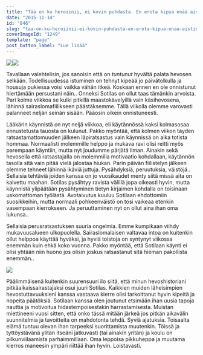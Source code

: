 ```yaml
---
title: "Tää on ku heroiinii, ei kovin puhdasta. En erota kipua enää aistien juhlasta."
date: "2015-11-14"
id: "846"
slug: "taa-on-ku-heroiinii-ei-kovin-puhdasta-en-erota-kipua-enaa-aistien-juhlasta"
coverImageId: "1249"
template: "page"
post_button_label: "Lue lisää"
---
```


[![](images/20151114030196711-200x300.png)](https://qpm.kda.mybluehost.me/wp-content/uploads/2015/11/20151114030196711.png)[![](images/20151114030321372-200x300.png)](https://qpm.kda.mybluehost.me/wp-content/uploads/2015/11/20151114030321372.png)

  

Tavallaan valehtelisin, jos sanoisin että on _tuntunut_ hyvältä palata hevosen selkään. Todellisuudessa istuminen on tehnyt kipeää jo päivätolkulla ja housuja pukiessa voisi vaikka vähän itkeä. Koskaan ennen en ole onnistunut hiertämään persustani näin.. Onneksi Sotilas on ollut taas tämänkin arvoista. Pari kolme viikkoa se kulki pitkillä maastokävelyillä vain käsihevosena, lähinnä sairaslomafiilikseen päästäksemme. Tällä viikolla olemme varovasti palanneet neljän seinän sisään. Pääosin oikein onnistuneesti.

  

Lääkärin käynnistä on nyt neljä viikkoa, eli käytännössä kaksi kolmasosaa ennustetusta tauosta on kulunut. Pakko myöntää, että kolmen viikon täyden ratsastamattomuuden jälkeen läpiratsastus vain käynnissä on aika totista hommaa. Normaalisti molemmille helppo ja mukava ravi olisi reitti myös parempaan käyntiin, mutta nyt joudumme pärjätä ilman. Ainakin sekä hevosella että ratsastajalla on molemmilla motivaatio kohdallaan, käytännön tasolla sitä vain pitää vielä jalostaa hiukan. Parin päivän fiilistelyn jälkeen olemme tehneet lähinnä ikäviä juttuja. Pysähdyksiä, peruutuksia, väistöjä.. Sellaisia tehtäviä joiden kanssa on jo vuosikaudet menty siitä missä aita on kaivettu maahan. Sotilas pysähtyy ravista välillä jopa oikeasti hyvin, mutta käynnistä ylipäätään pysähtyminen tietyn kirjaimen kohdalla on toisinaan uskomattoman työlästä. Avotaivutus kuuluu Sotilaan ehdottomiin suosikkeihin, mutta normaali pohkeenväistö on tosi vaikeaa etenkin vasempaan kierrokseen. Ja peruuttaminen nyt on ollut aina ihan oma lukunsa..

  

Sellaisia perusratsastuksen suuria ongelmia. Emme kumpikaan viihdy mukavuusalueen ulkopuolella. Sairaslomalaisen valtavaa intoa on kuitenkin ollut helppoa käyttää hyväksi, ja hyviä toistoja on syntynyt viikossa enemmän kuin ehkä koko vuonna. Pakko myöntää, että Sotilaan käynti ei olisi yhtään niin huono jos olisin joskus ratsastanut sitä hieman pakollista enemmän..

  

[![](images/20151114030289617.png)](https://qpm.kda.mybluehost.me/wp-content/uploads/2015/11/20151114030289617.png)

  

Päälimmäisenä kuitenkin suurensuuri ilo siitä, että minun hevoshistoriani pitkäaikaissairastajaksi osui juuri Sotilas. Kaikkien muiden läheisimpien hevostuttavuuksieni kanssa vastaava kierre olisi tarkoittanut hyvin kipeitä ja nopeita päätöksiä. Sotilaan kanssa olen joutunut etsimään ihan uusia tapoja nauttia ja motivoitua hidastempoisestakin harrastamisesta. Muistan miettineeni vuosi sitten, että onko tässä mitään järkeä jos pitkän aikavälin suunnitelmia ja tavoitteita on mahdotonta tehdä. Syviä ajatuksia. Toisaalta elämä tuntuu olevan ihan tarpeeksi suorittamista muutenkin. Töissä ja tyttöystävänä ylitän itseäni jatkuvasti (tai ainakin yritän) ja koulu on pilkunviilaamista parhaimmillaan. Oma leppoisa pikkuheppa ja muutama kierros maneesin ympäri riittää ihan hyvin. Loistavasti.
